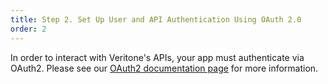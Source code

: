 ```yaml
---
title: Step 2. Set Up User and API Authentication Using OAuth 2.0
order: 2
---
```


In order to interact with Veritone's APIs, your app must authenticate via OAuth2. Please see our [OAuth2 documentation page](../../oauth) for more information.

